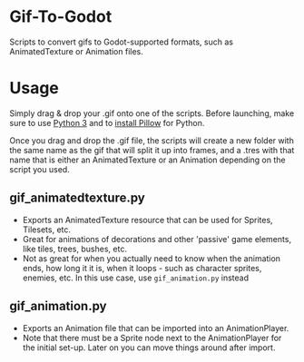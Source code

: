 # Gif-To-Godot
Scripts to convert gifs to Godot-supported formats, such as AnimatedTexture or Animation files.

# Usage
Simply drag & drop your .gif onto one of the scripts. Before launching, make sure to use [Python 3](https://www.python.org/downloads/) and to [install Pillow](https://pillow.readthedocs.io/en/stable/installation.html#basic-installation) for Python.

Once you drag and drop the .gif file, the scripts will create a new folder with the same name as the gif that will split it up into frames, and a .tres with that name that is either an AnimatedTexture or an Animation depending on the script you used.

## gif_animatedtexture.py
 - Exports an AnimatedTexture resource that can be used for Sprites, Tilesets, etc.
 - Great for animations of decorations and other 'passive' game elements, like tiles, trees, bushes, etc.
 - Not as great for when you actually need to know when the animation ends, how long it it is, when it loops - such as character sprites, enemies, etc. In this use case, use `gif_animation.py` instead

## gif_animation.py 
 - Exports an Animation file that can be imported into an AnimationPlayer.
 - Note that there must be a Sprite node next to the AnimationPlayer for the initial set-up. Later on you can move things around after import.
